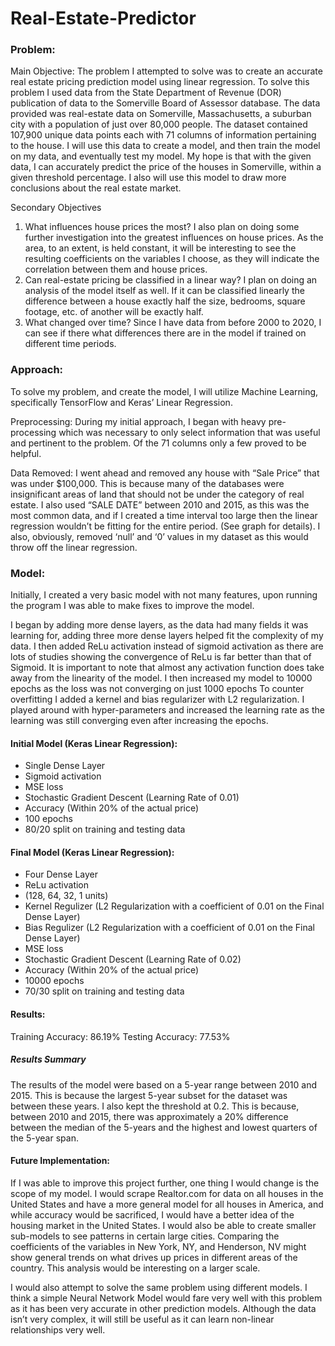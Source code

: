 # Real-Estate-Predictor

### Problem: 

Main Objective: The problem I attempted to solve was to create an accurate real estate pricing prediction model using linear regression. To solve this problem I used data from the State Department of Revenue (DOR) publication of data to the Somerville Board of Assessor database. The data provided was real-estate data on Somerville, Massachusetts, a suburban city with a population of just over 80,000 people. The dataset contained 107,900 unique data points each with 71 columns of information pertaining to the house. I will use this data to create a model, and then train the model on my data, and eventually test my model. My hope is that with the given data, I can accurately predict the price of the houses in Somerville, within a given threshold percentage. I also will use this model to draw more conclusions about the real estate market. 

Secondary Objectives
1. What influences house prices the most? I also plan on doing some further investigation into the greatest influences on house prices. As the area, to an extent, is held constant, it will be interesting to see the resulting coefficients on the variables I choose, as they will indicate the correlation between them and house prices.
2. Can real-estate pricing be classified in a linear way? I plan on doing an analysis of the model itself as well. If it can be classified linearly the difference between a house exactly half the size, bedrooms, square footage, etc. of another will be exactly half.  
3. What changed over time? Since I have data from before 2000 to 2020, I can see if there what differences there are in the model if trained on different time periods. 

### Approach:

To solve my problem, and create the model, I will utilize Machine Learning, specifically TensorFlow and Keras’ Linear Regression. 

Preprocessing: During my initial approach, I began with heavy pre-processing which was necessary to only select information that was useful and pertinent to the problem. Of the 71 columns only a few proved to be helpful. 

Data Removed: I went ahead and removed any house with “Sale Price” that was under $100,000. This is because many of the databases were insignificant areas of land that should not be under the category of real estate. I also used “SALE DATE” between 2010 and 2015, as this was the most common data, and if I created a time interval too large then the linear regression wouldn’t be fitting for the entire period. (See graph for details). I also, obviously, removed ‘null’ and ‘0’  values in my dataset as this would throw off the linear regression. 


### Model:

Initially, I created a very basic model with not many features, upon running the program I was able to make fixes to improve the model. 

I began by adding more dense layers, as the data had many fields it was learning for, adding three more dense layers helped fit the complexity of my data. 
I then added ReLu activation instead of sigmoid activation as there are lots of studies showing the convergence of ReLu is far better than that of Sigmoid. It is important to note that almost any activation function does take away from the linearity of the model.
I then increased my model to 10000 epochs as the loss was not converging on just 1000 epochs
To counter overfitting I added a kernel and bias regularizer with L2 regularization. 
I played around with hyper-parameters and increased the learning rate as the learning was still converging even after increasing the epochs. 

#### Initial Model (Keras Linear Regression):
- Single Dense Layer 
- Sigmoid activation 
- MSE loss
- Stochastic Gradient Descent (Learning Rate of 0.01)
- Accuracy (Within 20% of the actual price)
- 100 epochs
- 80/20 split on training and testing data 


#### Final Model (Keras Linear Regression): 

- Four Dense Layer
- ReLu activation 
- (128, 64, 32, 1 units)
- Kernel Regulizer (L2 Regularization with a coefficient of 0.01 on the Final Dense Layer)  
- Bias Regulizer (L2 Regularization with a coefficient of 0.01 on the Final Dense Layer)
- MSE loss
- Stochastic Gradient Descent (Learning Rate of 0.02)
- Accuracy (Within 20% of the actual price)
- 10000 epochs
- 70/30 split on training and testing data 

#### Results: 

Training Accuracy: 86.19%
Testing Accuracy: 77.53%

##### Results Summary

The results of the model were based on a 5-year range between 2010 and 2015. This is because the largest 5-year subset for the dataset was between these years. I also kept the threshold at 0.2. This is because, between 2010 and 2015, there was approximately a 20% difference between the median of the 5-years and the highest and lowest quarters of the 5-year span.


#### Future Implementation: 

If I was able to improve this project further, one thing I would change is the scope of my model. I would scrape Realtor.com for data on all houses in the United States and have a more general model for all houses in America, and while accuracy would be sacrificed, I would have a better idea of the housing market in the United States. I would also be able to create smaller sub-models to see patterns in certain large cities. Comparing the coefficients of the variables in New York, NY, and Henderson, NV might show general trends on what drives up prices in different areas of the country. This analysis would be interesting on a larger scale. 

I would also attempt to solve the same problem using different models. I think a simple Neural Network Model would fare very well with this problem as it has been very accurate in other prediction models. Although the data isn’t very complex, it will still be useful as it can learn non-linear relationships very well. 




